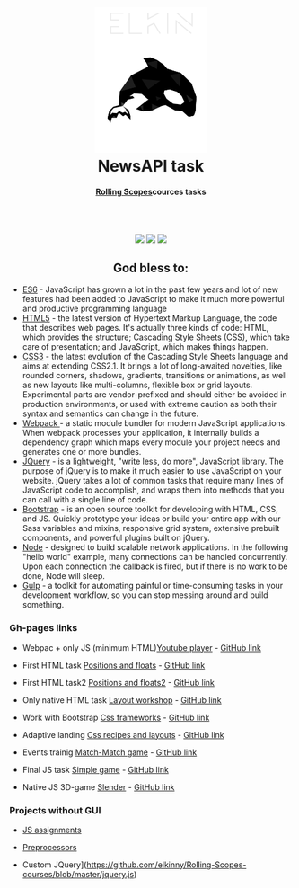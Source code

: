<h1 align="center">
  <br>
  <a href="https://github.com/elkinny">
    <img src="https://raw.githubusercontent.com/elkinny/Curriculum-Vitae/master/ekins_logo.png" alt="Elkin" width="200">    
  </a>
  <br>
    NewsAPI task
  <br>
</h1>

<h4 align="center"><a href="https://rollingscopes.com/" target="_blank">Rolling Scopes</a>cources tasks</h4>

<br>
<br>
<p align="center">
    <img src="https://forthebadge.com/images/badges/built-by-codebabes.svg">
    <img src="https://forthebadge.com/images/badges/made-with-javascript.svg">
    <img src="https://forthebadge.com/images/badges/powered-by-electricity.svg">
</p>

<h2 align="center"> God bless to: </h2>
<ul>
  <li><a href="http://es6-features.org/#Constants">ES6</a> - JavaScript has grown a lot in the past few years and lot of new features had been added to JavaScript to make it much more powerful and productive programming language</li>
  <li><a href="https://html5book.ru">HTML5</a> - the latest version of Hypertext Markup Language, the code that describes web pages. It's actually three kinds of code: HTML, which provides the structure; Cascading Style Sheets (CSS), which take care of presentation; and JavaScript, which makes things happen.</li>
  <li><a href="https://developer.mozilla.org/en-US/docs/Web/CSS/CSS3">CSS3</a> - the latest evolution of the Cascading Style Sheets language and aims at extending CSS2.1. It brings a lot of long-awaited novelties, like rounded corners, shadows, gradients, transitions or animations, as well as new layouts like multi-columns, flexible box or grid layouts. Experimental parts are vendor-prefixed and should either be avoided in production environments, or used with extreme caution as both their syntax and semantics can change in the future.</li>
  <li><a href="https://webpack.js.org">Webpack </a> - a static module bundler for modern JavaScript applications. When webpack processes your application, it internally builds a dependency graph which maps every module your project needs and generates one or more bundles.</li>
  <li><a href="https://www.w3schools.com/jquery/jquery_intro.asp">JQuery</a> - is a lightweight, "write less, do more", JavaScript library. The purpose of jQuery is to make it much easier to use JavaScript on your website. jQuery takes a lot of common tasks that require many lines of JavaScript code to accomplish, and wraps them into methods that you can call with a single line of code.</li>
   <li><a href="https://getbootstrap.com/">Bootstrap</a> - is an open source toolkit for developing with HTML, CSS, and JS. Quickly prototype your ideas or build your entire app with our Sass variables and mixins, responsive grid system, extensive prebuilt components, and powerful plugins built on jQuery.</li>
   <li><a href="https://nodejs.org/en/">Node</a> - designed to build scalable network applications. In the following "hello world" example, many connections can be handled concurrently. Upon each connection the callback is fired, but if there is no work to be done, Node will sleep.</li>
   <li><a href="https://gulpjs.com">Gulp</a> - a toolkit for automating painful or time-consuming tasks in your development workflow, so you can stop messing around and build something.</li>
</ul>
   
### Gh-pages links
* Webpac + only JS (minimum HTML)[Youtube player](https://elkinny.github.io/Rolling-Scopes-courses/youtube/) - [GitHub link](https://github.com/elkinny/Rolling-Scopes-courses/tree/master/youtube)

* First HTML task [Positions and floats](https://elkinny.github.io/Rolling-Scopes-courses/positions-and-floats/) - [GitHub link](https://github.com/elkinny/Rolling-Scopes-courses/tree/master/positions-and-floats)

* First HTML task2 [Positions and floats2](https://elkinny.github.io/Rolling-Scopes-courses/positions-and-floats2/) - [GitHub link](https://github.com/elkinny/Rolling-Scopes-courses/tree/master/positions-and-floats2)

* Only native HTML task [Layout workshop](https://elkinny.github.io/Rolling-Scopes-courses/layout-workshop/) - [GitHub link](https://github.com/elkinny/Rolling-Scopes-courses/tree/master/layout-workshop)

* Work with Bootstrap [Css frameworks](https://elkinny.github.io/Rolling-Scopes-courses/css-frameworks/) - [GitHub link](https://github.com/elkinny/Rolling-Scopes-courses/tree/master/css-frameworks)

* Adaptive landing [Css recipes and layouts](https://elkinny.github.io/Rolling-Scopes-courses/css-recipes-and-layouts/) - [GitHub link](https://github.com/elkinny/Rolling-Scopes-courses/tree/master/css-recipes-and-layouts)

* Events trainig [Match-Match game](https://elkinny.github.io/Rolling-Scopes-courses/match-match-game/) - [GitHub link](https://github.com/elkinny/Rolling-Scopes-courses/tree/master/match-match-game)

* Final JS task [Simple game](https://elkinny.github.io/Rolling-Scopes-courses/game/) - [GitHub link](https://github.com/elkinny/Rolling-Scopes-courses/tree/master/game)

* Native JS 3D-game [Slender](https://dmitry-white.github.io/Slender/) - [GitHub link](https://github.com/Dmitry-White/Slender)

### Projects without GUI

* [JS assignments](https://github.com/elkinny/Rolling-Scopes-courses/tree/master/task)

* [Preprocessors](https://github.com/elkinny/Rolling-Scopes-courses/tree/master/layout-and-preprocessor)

* Custom JQuery](https://github.com/elkinny/Rolling-Scopes-courses/blob/master/jquery.js)




